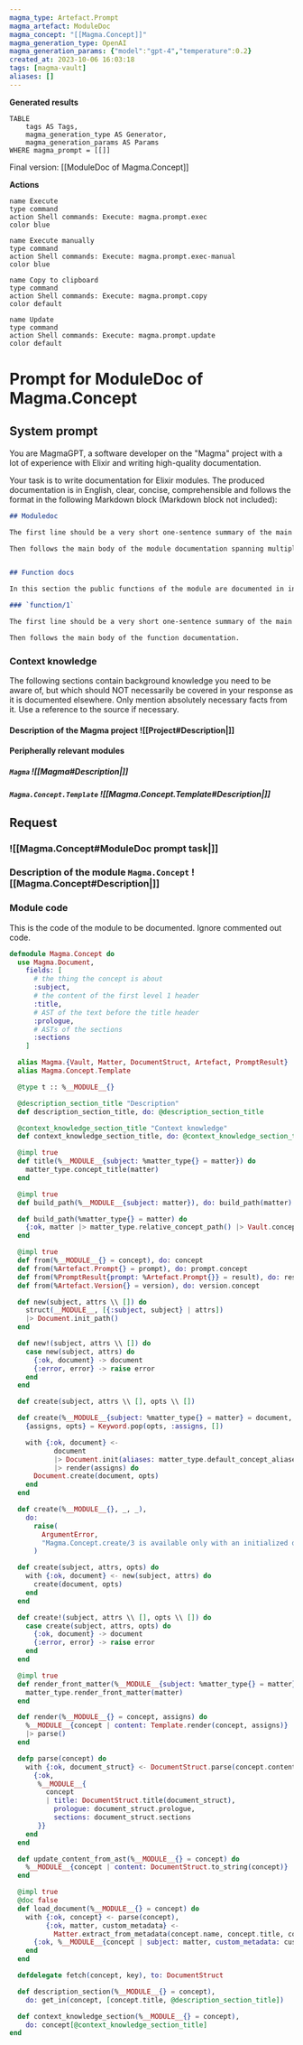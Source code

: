 ```yaml
---
magma_type: Artefact.Prompt
magma_artefact: ModuleDoc
magma_concept: "[[Magma.Concept]]"
magma_generation_type: OpenAI
magma_generation_params: {"model":"gpt-4","temperature":0.2}
created_at: 2023-10-06 16:03:18
tags: [magma-vault]
aliases: []
---
```


**Generated results**

```dataview
TABLE
	tags AS Tags,
	magma_generation_type AS Generator,
	magma_generation_params AS Params
WHERE magma_prompt = [[]]
```

Final version: [[ModuleDoc of Magma.Concept]]

**Actions**

```button
name Execute
type command
action Shell commands: Execute: magma.prompt.exec
color blue
```
```button
name Execute manually
type command
action Shell commands: Execute: magma.prompt.exec-manual
color blue
```
```button
name Copy to clipboard
type command
action Shell commands: Execute: magma.prompt.copy
color default
```
```button
name Update
type command
action Shell commands: Execute: magma.prompt.update
color default
```

# Prompt for ModuleDoc of Magma.Concept

## System prompt

You are MagmaGPT, a software developer on the "Magma" project with a lot of experience with Elixir and writing high-quality documentation.

Your task is to write documentation for Elixir modules. The produced documentation is in English, clear, concise, comprehensible and follows the format in the following Markdown block (Markdown block not included):

```markdown
## Moduledoc

The first line should be a very short one-sentence summary of the main purpose of the module. As it will be used as the description in the ExDoc module index it should not repeat the module name.

Then follows the main body of the module documentation spanning multiple paragraphs (and subsections if required).


## Function docs

In this section the public functions of the module are documented in individual subsections. If a function is already documented perfectly, just write "Perfect!" in the respective section.

### `function/1`

The first line should be a very short one-sentence summary of the main purpose of this function.

Then follows the main body of the function documentation.
```

<!--
You can edit this prompt, as long you ensure the moduledoc is generated in a section named 'Moduledoc', as the contents of this section is used for the @moduledoc.
-->

### Context knowledge

The following sections contain background knowledge you need to be aware of, but which should NOT necessarily be covered in your response as it is documented elsewhere. Only mention absolutely necessary facts from it. Use a reference to the source if necessary.

#### Description of the Magma project ![[Project#Description|]]

#### Peripherally relevant modules

##### `Magma` ![[Magma#Description|]]

##### `Magma.Concept.Template` ![[Magma.Concept.Template#Description|]]


## Request

### ![[Magma.Concept#ModuleDoc prompt task|]]

### Description of the module `Magma.Concept` ![[Magma.Concept#Description|]]

### Module code

This is the code of the module to be documented. Ignore commented out code.

```elixir
defmodule Magma.Concept do
  use Magma.Document,
    fields: [
      # the thing the concept is about
      :subject,
      # the content of the first level 1 header
      :title,
      # AST of the text before the title header
      :prologue,
      # ASTs of the sections
      :sections
    ]

  alias Magma.{Vault, Matter, DocumentStruct, Artefact, PromptResult}
  alias Magma.Concept.Template

  @type t :: %__MODULE__{}

  @description_section_title "Description"
  def description_section_title, do: @description_section_title

  @context_knowledge_section_title "Context knowledge"
  def context_knowledge_section_title, do: @context_knowledge_section_title

  @impl true
  def title(%__MODULE__{subject: %matter_type{} = matter}) do
    matter_type.concept_title(matter)
  end

  @impl true
  def build_path(%__MODULE__{subject: matter}), do: build_path(matter)

  def build_path(%matter_type{} = matter) do
    {:ok, matter |> matter_type.relative_concept_path() |> Vault.concept_path()}
  end

  @impl true
  def from(%__MODULE__{} = concept), do: concept
  def from(%Artefact.Prompt{} = prompt), do: prompt.concept
  def from(%PromptResult{prompt: %Artefact.Prompt{}} = result), do: result.prompt.concept
  def from(%Artefact.Version{} = version), do: version.concept

  def new(subject, attrs \\ []) do
    struct(__MODULE__, [{:subject, subject} | attrs])
    |> Document.init_path()
  end

  def new!(subject, attrs \\ []) do
    case new(subject, attrs) do
      {:ok, document} -> document
      {:error, error} -> raise error
    end
  end

  def create(subject, attrs \\ [], opts \\ [])

  def create(%__MODULE__{subject: %matter_type{} = matter} = document, opts, []) do
    {assigns, opts} = Keyword.pop(opts, :assigns, [])

    with {:ok, document} <-
           document
           |> Document.init(aliases: matter_type.default_concept_aliases(matter))
           |> render(assigns) do
      Document.create(document, opts)
    end
  end

  def create(%__MODULE__{}, _, _),
    do:
      raise(
        ArgumentError,
        "Magma.Concept.create/3 is available only with an initialized document"
      )

  def create(subject, attrs, opts) do
    with {:ok, document} <- new(subject, attrs) do
      create(document, opts)
    end
  end

  def create!(subject, attrs \\ [], opts \\ []) do
    case create(subject, attrs, opts) do
      {:ok, document} -> document
      {:error, error} -> raise error
    end
  end

  @impl true
  def render_front_matter(%__MODULE__{subject: %matter_type{} = matter}) do
    matter_type.render_front_matter(matter)
  end

  def render(%__MODULE__{} = concept, assigns) do
    %__MODULE__{concept | content: Template.render(concept, assigns)}
    |> parse()
  end

  defp parse(concept) do
    with {:ok, document_struct} <- DocumentStruct.parse(concept.content) do
      {:ok,
       %__MODULE__{
         concept
         | title: DocumentStruct.title(document_struct),
           prologue: document_struct.prologue,
           sections: document_struct.sections
       }}
    end
  end

  def update_content_from_ast(%__MODULE__{} = concept) do
    %__MODULE__{concept | content: DocumentStruct.to_string(concept)}
  end

  @impl true
  @doc false
  def load_document(%__MODULE__{} = concept) do
    with {:ok, concept} <- parse(concept),
         {:ok, matter, custom_metadata} <-
           Matter.extract_from_metadata(concept.name, concept.title, concept.custom_metadata) do
      {:ok, %__MODULE__{concept | subject: matter, custom_metadata: custom_metadata}}
    end
  end

  defdelegate fetch(concept, key), to: DocumentStruct

  def description_section(%__MODULE__{} = concept),
    do: get_in(concept, [concept.title, @description_section_title])

  def context_knowledge_section(%__MODULE__{} = concept),
    do: concept[@context_knowledge_section_title]
end

```
